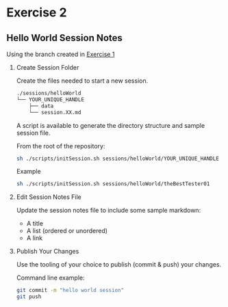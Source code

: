 # Exercise 2

## Hello World Session Notes

Using the branch created in [Exercise 1](01.hello.world.branch.md)

1. Create Session Folder

    Create the files needed to start a new session.

    ```sh
    ./sessions/helloWorld
    └── YOUR_UNIQUE_HANDLE
        ├── data
        └── session.XX.md
    ```

    A script is available to generate the directory structure and sample session file.

    From the root of the repository:

    ```bash
    sh ./scripts/initSession.sh sessions/helloWorld/YOUR_UNIQUE_HANDLE
    ```

    Example

    ```bash
    sh ./scripts/initSession.sh sessions/helloWorld/theBestTester01
    ```

2. Edit Session Notes File

    Update the session notes file to include some sample markdown:

    - A title 
    - A list (ordered or unordered)
    - A link

3. Publish Your Changes

    Use the tooling of your choice to publish (commit & push) your changes.

    Command line example:

    ```bash
    git commit -m "hello world session"
    git push
    ```
